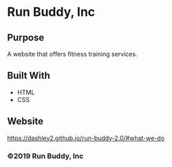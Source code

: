 # Run Buddy, Inc

## Purpose
A website that offers fitness training services.

## Built With
* HTML
* CSS

## Website
https://dashley2.github.io/run-buddy-2.0/#what-we-do

### ©️2019 Run Buddy, Inc